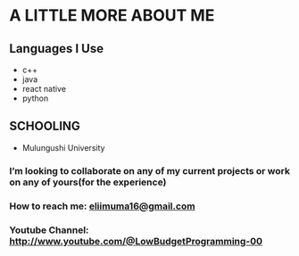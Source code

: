 # A LITTLE MORE ABOUT ME
## Languages I Use
- c++
- java
- react native
- python

## SCHOOLING
- Mulungushi University


### I’m looking to collaborate on any of my current projects or work on any of yours(for the experience)
### How to reach me: eliimuma16@gmail.com
### Youtube Channel: http://www.youtube.com/@LowBudgetProgramming-00
